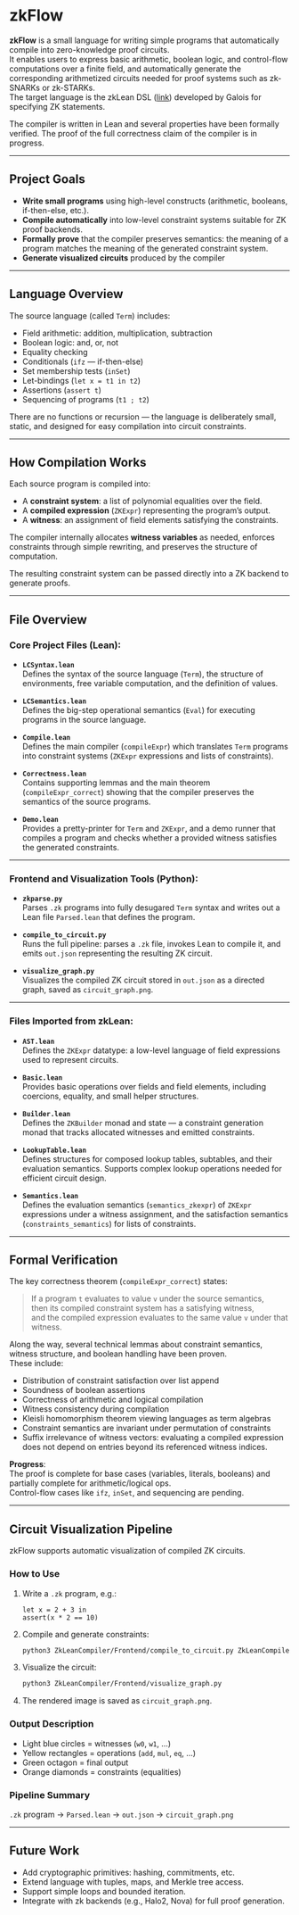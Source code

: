 # zkFlow

**zkFlow** is a small language for writing simple programs that automatically compile into zero-knowledge proof circuits.  
It enables users to express basic arithmetic, boolean logic, and control-flow computations over a finite field, and automatically generate the corresponding arithmetized circuits needed for proof systems such as zk-SNARKs or zk-STARKs.  
The target language is the zkLean DSL ([link](https://github.com/GaloisInc/zk-lean)) developed by Galois for specifying ZK statements.

The compiler is written in Lean and several properties have been formally verified. The proof of the full correctness claim of the compiler is in progress.

---

## Project Goals

- **Write small programs** using high-level constructs (arithmetic, booleans, if-then-else, etc.).
- **Compile automatically** into low-level constraint systems suitable for ZK proof backends.
- **Formally prove** that the compiler preserves semantics: the meaning of a program matches the meaning of the generated constraint system.
- **Generate visualized circuits** produced by the compiler
---

## Language Overview

The source language (called `Term`) includes:

- Field arithmetic: addition, multiplication, subtraction
- Boolean logic: and, or, not
- Equality checking
- Conditionals (`ifz` — if-then-else)
- Set membership tests (`inSet`)
- Let-bindings (`let x = t1 in t2`)
- Assertions (`assert t`)
- Sequencing of programs (`t1 ; t2`)

There are no functions or recursion — the language is deliberately small, static, and designed for easy compilation into circuit constraints.

---

## How Compilation Works

Each source program is compiled into:

- A **constraint system**: a list of polynomial equalities over the field.
- A **compiled expression** (`ZKExpr`) representing the program’s output.
- A **witness**: an assignment of field elements satisfying the constraints.

The compiler internally allocates **witness variables** as needed, enforces constraints through simple rewriting, and preserves the structure of computation.

The resulting constraint system can be passed directly into a ZK backend to generate proofs.

---

## File Overview

### Core Project Files (Lean):

- **`LCSyntax.lean`**  
  Defines the syntax of the source language (`Term`), the structure of environments, free variable computation, and the definition of values.

- **`LCSemantics.lean`**  
  Defines the big-step operational semantics (`Eval`) for executing programs in the source language.

- **`Compile.lean`**  
  Defines the main compiler (`compileExpr`) which translates `Term` programs into constraint systems (`ZKExpr` expressions and lists of constraints).

- **`Correctness.lean`**  
  Contains supporting lemmas and the main theorem (`compileExpr_correct`) showing that the compiler preserves the semantics of the source programs.

- **`Demo.lean`**  
  Provides a pretty-printer for `Term` and `ZKExpr`, and a demo runner that compiles a program and checks whether a provided witness satisfies the generated constraints.

---

### Frontend and Visualization Tools (Python):

- **`zkparse.py`**  
  Parses `.zk` programs into fully desugared `Term` syntax and writes out a Lean file `Parsed.lean` that defines the program.

- **`compile_to_circuit.py`**  
  Runs the full pipeline: parses a `.zk` file, invokes Lean to compile it, and emits `out.json` representing the resulting ZK circuit.

- **`visualize_graph.py`**  
  Visualizes the compiled ZK circuit stored in `out.json` as a directed graph, saved as `circuit_graph.png`.

---

### Files Imported from zkLean:

- **`AST.lean`**  
  Defines the `ZKExpr` datatype: a low-level language of field expressions used to represent circuits.

- **`Basic.lean`**  
  Provides basic operations over fields and field elements, including coercions, equality, and small helper structures.

- **`Builder.lean`**  
  Defines the `ZKBuilder` monad and state — a constraint generation monad that tracks allocated witnesses and emitted constraints.

- **`LookupTable.lean`**  
  Defines structures for composed lookup tables, subtables, and their evaluation semantics. Supports complex lookup operations needed for efficient circuit design.

- **`Semantics.lean`**  
  Defines the evaluation semantics (`semantics_zkexpr`) of `ZKExpr` expressions under a witness assignment, and the satisfaction semantics (`constraints_semantics`) for lists of constraints.

---

## Formal Verification

The key correctness theorem (`compileExpr_correct`) states:

> If a program `t` evaluates to value `v` under the source semantics,  
> then its compiled constraint system has a satisfying witness,  
> and the compiled expression evaluates to the same value `v` under that witness.

Along the way, several technical lemmas about constraint semantics, witness structure, and boolean handling have been proven.  
These include:

- Distribution of constraint satisfaction over list append
- Soundness of boolean assertions
- Correctness of arithmetic and logical compilation
- Witness consistency during compilation
- Kleisli homomorphism theorem viewing languages as term algebras
- Constraint semantics are invariant under permutation of constraints
- Suffix irrelevance of witness vectors: evaluating a compiled expression does not depend on entries beyond its referenced witness indices.

**Progress**:  
The proof is complete for base cases (variables, literals, booleans) and partially complete for arithmetic/logical ops.  
Control-flow cases like `ifz`, `inSet`, and sequencing are pending.

---

## Circuit Visualization Pipeline

zkFlow supports automatic visualization of compiled ZK circuits.

### How to Use

1. Write a `.zk` program, e.g.:

    ```zk
    let x = 2 + 3 in
    assert(x * 2 == 10)
    ```

2. Compile and generate constraints:

    ```bash
    python3 ZkLeanCompiler/Frontend/compile_to_circuit.py ZkLeanCompiler/Frontend/examples/test.zk
    ```

3. Visualize the circuit:

    ```bash
    python3 ZkLeanCompiler/Frontend/visualize_graph.py
    ```

4. The rendered image is saved as `circuit_graph.png`.

### Output Description

- Light blue circles = witnesses (`w0`, `w1`, ...)
- Yellow rectangles = operations (`add`, `mul`, `eq`, ...)
- Green octagon = final output
- Orange diamonds = constraints (equalities)

### Pipeline Summary

`.zk` program → `Parsed.lean` → `out.json` → `circuit_graph.png`

---

## Future Work

- Add cryptographic primitives: hashing, commitments, etc.
- Extend language with tuples, maps, and Merkle tree access.
- Support simple loops and bounded iteration.
- Integrate with zk backends (e.g., Halo2, Nova) for full proof generation.
